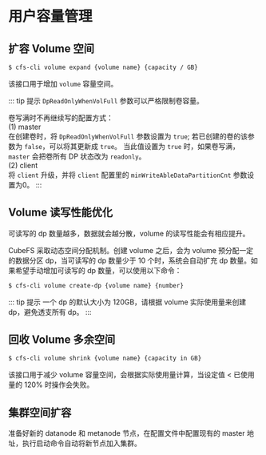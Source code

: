 # 用户容量管理

## 扩容 Volume 空间

```bash
$ cfs-cli volume expand {volume name} {capacity / GB}
```
该接口用于增加 `volume` 容量空间。

::: tip 提示
`DpReadOnlyWhenVolFull` 参数可以严格限制卷容量。

卷写满时不再继续写的配置方式：<br>
(1) master <br>
在创建卷时，将 `DpReadOnlyWhenVolFull` 参数设置为 `true`;
若已创建的卷的该参数为 `false`，可以将其更新成 `true`。
当此值设置为 `true` 时，如果卷写满，`master` 会把卷所有 DP 状态改为 `readonly`。<br>
(2) client<br>
将 `client` 升级，并将 `client` 配置里的 `minWriteAbleDataPartitionCnt` 参数设置为0。
:::

## Volume 读写性能优化

可读写的 dp 数量越多，数据就会越分散，volume 的读写性能会有相应提升。

CubeFS 采取动态空间分配机制。创建 volume 之后，会为 volume 预分配一定的数据分区 dp，当可读写的 dp 数量少于 10 个时，系统会自动扩充 dp 数量。如果希望手动增加可读写的 dp 数量，可以使用以下命令：
```bash
$ cfs-cli volume create-dp {volume name} {number}
```

::: tip 提示
一个 dp 的默认大小为 120GB，请根据 volume 实际使用量来创建 dp，避免透支所有 dp。
:::

## 回收 Volume 多余空间

```bash
$ cfs-cli volume shrink {volume name} {capacity in GB}
```

该接口用于减少 volume 容量空间，会根据实际使用量计算，当设定值 < 已使用量的 120% 时操作会失败。

## 集群空间扩容

准备好新的 datanode 和 metanode 节点，在配置文件中配置现有的 master 地址，执行启动命令自动将新节点加入集群。